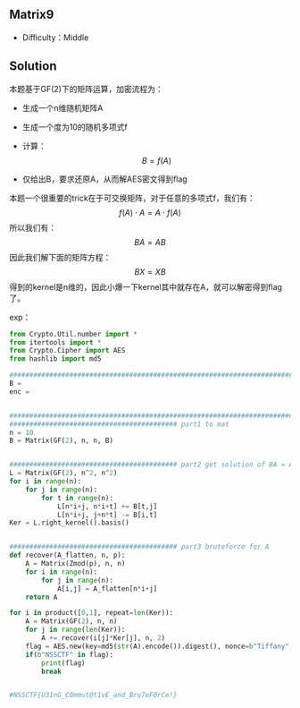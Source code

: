 ## Matrix9

+ Difficulty：Middle

## Solution

本题基于GF(2)下的矩阵运算，加密流程为：

+ 生成一个n维随机矩阵A

+ 生成一个度为10的随机多项式f

+ 计算：
  $$
  B = f(A)
  $$

+ 仅给出B，要求还原A，从而解AES密文得到flag

本题一个很重要的trick在于可交换矩阵，对于任意的多项式f，我们有：
$$
f(A) \cdot A = A \cdot f(A)
$$
所以我们有：
$$
BA = AB
$$
因此我们解下面的矩阵方程：
$$
BX = XB
$$
得到的kernel是n维的，因此小爆一下kernel其中就存在A，就可以解密得到flag了。

exp：

```python
from Crypto.Util.number import *
from itertools import *
from Crypto.Cipher import AES
from hashlib import md5

############################################################################################### data
B =
enc = 


############################################################################################### exp
########################################## part1 to mat
n = 10
B = Matrix(GF(2), n, n, B)


########################################## part2 get solution of BA = AB
L = Matrix(GF(2), n^2, n^2)
for i in range(n):
    for j in range(n):
        for t in range(n):
            L[n*i+j, n*i+t] += B[t,j]
            L[n*i+j, j+n*t] -= B[i,t]
Ker = L.right_kernel().basis()


########################################## part3 bruteforce for A
def recover(A_flatten, n, p):
    A = Matrix(Zmod(p), n, n)
    for i in range(n):
        for j in range(n):
            A[i,j] = A_flatten[n*i+j]
    return A

for i in product([0,1], repeat=len(Ker)):
    A = Matrix(GF(2), n, n)
    for j in range(len(Ker)):
        A += recover(i[j]*Ker[j], n, 2)
    flag = AES.new(key=md5(str(A).encode()).digest(), nonce=b"Tiffany", mode=AES.MODE_CTR).decrypt(enc)
    if(b"NSSCTF" in flag):
        print(flag)
        break


#NSSCTF{U31nG_C0mmut@t1vE_and_Bru7eF0rCe!}
```


